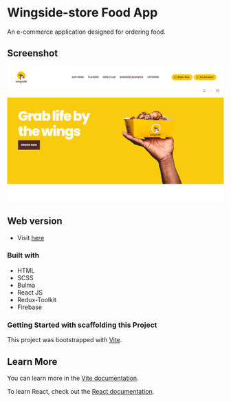 # Wingside-store Food App

An e-commerce application designed for ordering food.

## Screenshot

![](./src/assets/screenshot.png)

## Web version

- Visit [here](https://wingside-store.vercel.app/)

### Built with

- HTML
- SCSS
- Bulma
- React JS
- Redux-Toolkit
- Firebase


### Getting Started with scaffolding this Project 

This project was bootstrapped with [Vite](https://github.com/vitejs/vite).

## Learn More

You can learn more in the [Vite documentation](https://vitejs.dev/guide/).

To learn React, check out the [React documentation](https://reactjs.org/).
